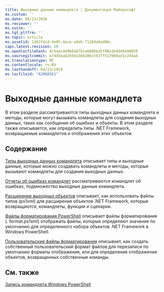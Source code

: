 ```yaml
---
title: Выходные данные командлета | Документация Майкрософт
ms.custom: ''
ms.date: 09/13/2016
ms.reviewer: ''
ms.suite: ''
ms.tgt_pltfrm: ''
ms.topic: article
ms.assetid: 1362f4cd-4e05-4ace-ade6-7128da8ad86c
caps.latest.revision: 10
ms.openlocfilehash: 4c6aacd49b0a87bca6806ba5f08a1b4d48a90959
ms.sourcegitcommit: e7445ba8203da304286c591ff513900ad1c244a4
ms.translationtype: MT
ms.contentlocale: ru-RU
ms.lasthandoff: 04/23/2019
ms.locfileid: "62068561"
---
```

# <a name="cmdlet-output"></a>Выходные данные командлета

В этом разделе рассматриваются типы выходных данных командлета и методы, которые могут вызывать командлеты для создания выходных данных, таких как сообщения об ошибках и объекты. В этом разделе также описывается, как определить типы .NET Framework, возвращаемые командлетов и отображения этих объектов.

## <a name="in-this-section"></a>Содержание

[Типы выходных данных командлета](./types-of-cmdlet-output.md) описывает типы и выходные данные, которые можно создавать командлеты и методы, которые вызывают командлеты для создания выходных данных.

[Отчеты об ошибках командлет](./cmdlet-error-reporting.md) рассматриваются командлет об ошибках, подмножество выходные данные командлета.

[Расширение выходных объектов](./extending-output-objects.md) описывает, как использовать файлы типов (ps1xml) для расширения объектов .NET Framework, которые возвращаются, командлеты, функции и сценарии.

[Файлы форматирования PowerShell](../format/powershell-formatting-files.md) описывает файлы форматирования (. format.ps1xml) отображать файлы, которые определяют значение по умолчанию для определенного набора объектов .NET Framework в Windows PowerShell.

[Пользовательские файлы форматирования](./custom-formatting-files.md) описывает, как создать собственный пользовательский формат файлов для перезаписи по умолчанию форматы отображения, или для определения отображения объектов, возвращенных собственные команды.

## <a name="see-also"></a>См. также

[Запись командлета Windows PowerShell](./writing-a-windows-powershell-cmdlet.md)
